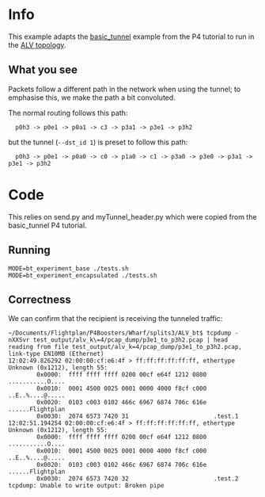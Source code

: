 # Info
This example adapts the
[basic_tunnel](https://github.com/p4lang/tutorials/tree/master/exercises/basic_tunnel)
example from the P4 tutorial to run in the [ALV topology](../../ALV/README.md).

## What you see
Packets follow a different path in the network when using the tunnel; to emphasise this, we make the path a bit convoluted.

The normal routing follows this path:
```
  p0h3 -> p0e1 -> p0a1 -> c3 -> p3a1 -> p3e1 -> p3h2
```
but the tunnel (`--dst_id 1`) is preset to follow this path:
```
  p0h3 -> p0e1 -> p0a0 -> c0 -> p1a0 -> c1 -> p3a0 -> p3e0 -> p3a1 -> p3e1 -> p3h2
```


# Code

This relies on send.py and myTunnel_header.py which were copied from the basic_tunnel P4 tutorial.

## Running
```
MODE=bt_experiment_base ./tests.sh
MODE=bt_experiment_encapsulated ./tests.sh
```

## Correctness
We can confirm that the recipient is receiving the tunneled traffic:
```
~/Documents/Flightplan/P4Boosters/Wharf/splits3/ALV_bt$ tcpdump -nXXSvr test_output/alv_k\=4/pcap_dump/p3e1_to_p3h2.pcap | head
reading from file test_output/alv_k=4/pcap_dump/p3e1_to_p3h2.pcap, link-type EN10MB (Ethernet)
12:02:49.826292 02:00:00:cf:e6:4f > ff:ff:ff:ff:ff:ff, ethertype Unknown (0x1212), length 55: 
        0x0000:  ffff ffff ffff 0200 00cf e64f 1212 0800  ...........O....
        0x0010:  0001 4500 0025 0001 0000 4000 f8cf c000  ..E..%....@.....
        0x0020:  0103 c003 0102 466c 6967 6874 706c 616e  ......Flightplan
        0x0030:  2074 6573 7420 31                        .test.1
12:02:51.194254 02:00:00:cf:e6:4f > ff:ff:ff:ff:ff:ff, ethertype Unknown (0x1212), length 55: 
        0x0000:  ffff ffff ffff 0200 00cf e64f 1212 0800  ...........O....
        0x0010:  0001 4500 0025 0001 0000 4000 f8cf c000  ..E..%....@.....
        0x0020:  0103 c003 0102 466c 6967 6874 706c 616e  ......Flightplan
        0x0030:  2074 6573 7420 32                        .test.2
tcpdump: Unable to write output: Broken pipe
```
